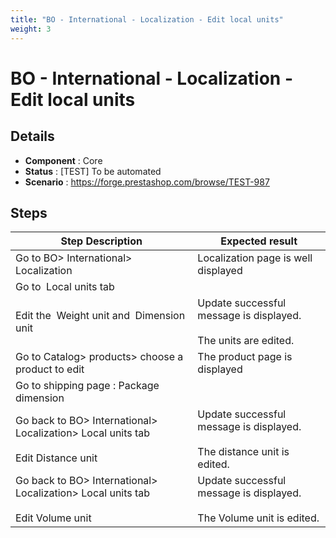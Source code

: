 ```yaml
---
title: "BO - International - Localization - Edit local units"
weight: 3
---
```


# BO - International - Localization - Edit local units
## Details
* **Component** : Core
* **Status** : [TEST] To be automated
* **Scenario** : https://forge.prestashop.com/browse/TEST-987

## Steps
| Step Description | Expected result |
| ----- | ----- |
| Go to BO> International> Localization | Localization page is well displayed |
| Go to  Local units tab | |Weight unit|kg|<br>|Distance unit|km|<br>|Volume unit|L|<br>|Dimension unit|cm| |
| Edit the  Weight unit and  Dimension unit | Update successful message is displayed.<br><br>The units are edited. |
| Go to Catalog> products> choose a product to edit | The product page is displayed |
| Go to shipping page : Package dimension | |Width|Height|Depth|Weight|<br>|m|m|m|lbs| |
| Go back to BO> International> Localization> Local units tab<br><br>Edit Distance unit | Update successful message is displayed.<br><br>The distance unit is edited. |
| Go back to BO> International> Localization> Local units tab<br><br>Edit Volume unit | Update successful message is displayed.<br><br>The Volume unit is edited. |